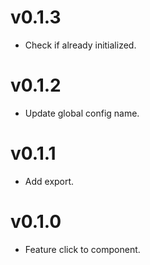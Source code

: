 # v0.1.3

- Check if already initialized.

# v0.1.2

- Update global config name.

# v0.1.1

- Add export.

# v0.1.0

- Feature click to component.

